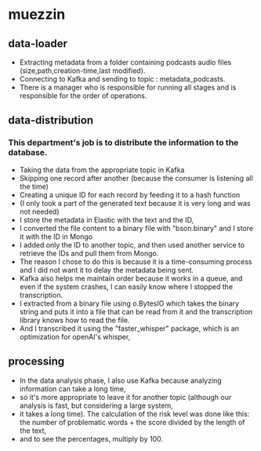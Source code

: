 #  muezzin


## data-loader

* Extracting metadata from a folder containing podcasts audio files (size,path,creation-time,last modified).
* Connecting to Kafka and sending to topic : metadata_podcasts.
* There is a manager who is responsible for running all stages and is responsible for the order of operations.


## data-distribution

### This department's job is to distribute the information to the database.

* Taking the data from the appropriate topic in Kafka
* Skipping one record after another (because the consumer is listening all the time)
* Creating a unique ID for each record by feeding it to a hash function
* (I only took a part of the generated text because it is very long and was not needed)
* I store the metadata in Elastic with the text and the ID,
* I converted the file content to a binary file with "bson.binary" and I store it with the ID in Mongo
* I added only the ID to another topic, and then used another service to retrieve the IDs and pull them from Mongo.
* The reason I chose to do this is because it is a time-consuming process and I did not want it to delay the metadata being sent.
* Kafka also helps me maintain order because it works in a queue, and even if the system crashes, I can easily know where I stopped the transcription.
* I extracted from a binary file using o.BytesIO which takes the binary string and puts it into a file that can be read from it and the transcription library knows how to read the file.
* And I transcribed it using the "faster_whisper" package, which is an optimization for openAI's whisper,

## processing
* In the data analysis phase, I also use Kafka because analyzing information can take a long time, 
* so it's more appropriate to leave it for another topic (although our analysis is fast, but considering a large system,
* it takes a long time). The calculation of the risk level was done like this: the number of problematic words + the score divided by the length of the text,
* and to see the percentages, multiply by 100.